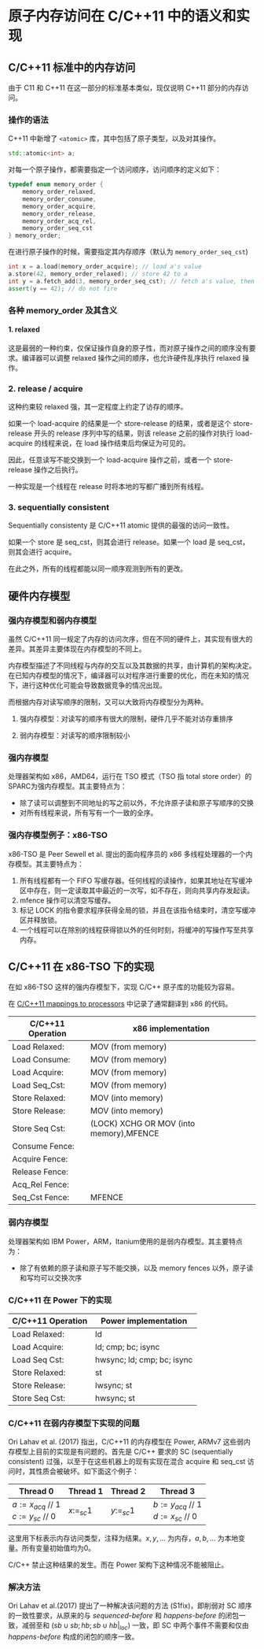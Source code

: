 # 原子内存访问在 C/C++11 中的语义和实现

## C/C++11 标准中的内存访问

由于 C11 和 C++11 在这一部分的标准基本类似，现仅说明 C++11 部分的内存访问。

### 操作的语法

C++11 中新增了 `<atomic>` 库，其中包括了原子类型，以及对其操作。

```cpp
std::atomic<int> a;
```

对每一个原子操作，都需要指定一个访问顺序，访问顺序的定义如下：

```cpp
typedef enum memory_order {
    memory_order_relaxed,
    memory_order_consume,
    memory_order_acquire,
    memory_order_release,
    memory_order_acq_rel,
    memory_order_seq_cst
} memory_order;
```

在进行原子操作的时候，需要指定其内存顺序（默认为 `memory_order_seq_cst`)

```cpp
int x = a.load(memory_order_acquire); // load a's value
a.store(42, memory_order_relaxed); // store 42 to a
int y = a.fetch_add(3, memory_order_seq_cst); // fetch a's value, then add 3 to a
assert(y == 42); // do not fire
```

### 各种 memory_order 及其含义

#### 1. relaxed

这是最弱的一种约束，仅保证操作自身的原子性，而对原子操作之间的顺序没有要求。编译器可以调整 relaxed 操作之间的顺序，也允许硬件乱序执行 relaxed 操作。

### 2. release / acquire

这种约束较 relaxed 强，其一定程度上约定了访存的顺序。

如果一个 load-acquire 的结果是一个 store-release 的结果，或者是这个 store-release 开头的 release 序列中写的结果，则该 release 之前的操作对执行 load-acquire 的线程来说，在 load 操作结束后均保证为可见的。

因此，任意读写不能交换到一个 load-acquire 操作之前，或者一个 store-release 操作之后执行。

一种实现是一个线程在 release 时将本地的写都广播到所有线程。

### 3. sequentially consistent

Sequentially consistenty 是 C/C++11 atomic 提供的最强的访问一致性。

如果一个 store 是 seq_cst，则其会进行 release。如果一个 load 是 seq_cst， 则其会进行 acquire。

在此之外，所有的线程都能以同一顺序观测到所有的更改。

## 硬件内存模型

### 强内存模型和弱内存模型

虽然 C/C++11 同一规定了内存的访问次序，但在不同的硬件上，其实现有很大的差异。其差异主要体现在内存模型的不同上。

内存模型描述了不同线程与内存的交互以及其数据的共享，由计算机的架构决定。在已知内存模型的情况下，编译器可以对程序进行重要的优化，而在未知的情况下，进行这种优化可能会导致数据竞争的情况出现。

而根据内存对读写顺序的限制，又可以大致将内存模型分为两种。

1. 强内存模型：对读写的顺序有很大的限制，硬件几乎不能对访存重排序

2. 弱内存模型：对读写的顺序限制较小

### 强内存模型

处理器架构如 x86，AMD64，运行在 TSO 模式（TSO 指 total store order）的 SPARC为强内存模型。其主要特点为：

* 除了读可以调整到不同地址的写之前以外，不允许原子读和原子写顺序的交换
* 对所有线程来说，所有写有一个一致的全序。

### 强内存模型例子：x86-TSO

x86-TSO 是 Peer Sewell et al. 提出的面向程序员的 x86 多线程处理器的一个内存模型。其主要特点为：

1. 所有线程都有一个 FIFO 写缓存器。任何线程的读操作，如果其地址在写缓冲区中存在，则一定读取其中最近的一次写，如不存在，则向共享内存发起读。
2. mfence 操作可以清空写缓存。
3. 标记 LOCK 的指令要求程序获得全局的锁，并且在该指令结束时，清空写缓冲区并释放锁。
4. 一个线程可以在除别的线程获得锁以外的任何时刻，将缓冲的写操作写至共享内存。

## C/C++11 在 x86-TSO 下的实现

在如 x86-TSO 这样的强内存模型下，实现 C/C++ 原子库的功能较为容易。

在 [C/C++11 mappings to processors](http://www.cl.cam.ac.uk/~pes20/cpp/cpp0xmappings.html) 中记录了通常翻译到 x86 的代码。

| **C/C++11 Operation** | **x86 implementation**                               |
| --------------------- | ---------------------------------------------------- |
| Load Relaxed:         | MOV (from memory)                                    |
| Load Consume:         | MOV (from memory)                                    |
| Load Acquire:         | MOV (from memory)                                    |
| Load Seq_Cst:         | MOV (from memory)                                    |
| Store Relaxed:        | MOV (into memory)                                    |
| Store Release:        | MOV (into memory)                                    |
| Store Seq Cst:        | (LOCK) XCHG OR MOV (into memory),MFENCE |
| Consume Fence:        | <ignore>                                             |
| Acquire Fence:        | <ignore>                                             |
| Release Fence:        | <ignore>                                             |
| Acq_Rel Fence:        | <ignore>                                             |
| Seq_Cst Fence:        | MFENCE                                               |

### 弱内存模型

处理器架构如 IBM Power，ARM，Itanium使用的是弱内存模型。其主要特点为：

* 除了有依赖的原子读和原子写不能交换，以及 memory fences 以外，原子读和写均可以交换次序

### C/C++11 在 Power 下的实现

| **C/C++11 Operation** | **Power implementation**   |
| --------------------- | -------------------------- |
| Load Relaxed:         | ld                         |
| Load Acquire:         | ld; cmp; bc; isync         |
| Load Seq Cst:         | hwsync; ld; cmp; bc; isync |
| Store Relaxed:        | st                         |
| Store Release:        | lwsync; st                 |
| Store Seq Cst:        | hwsync; st                 |

### C/C++11 在弱内存模型下实现的问题

Ori Lahav et al. (2017) 指出，C/C++11 的内存模型在 Power, ARMv7 这些弱内存模型上目前的实现是有问题的。首先是 C/C++ 要求的 SC (sequentially consistent) 过强，以至于在这些机器上的现有实现在混合 acquire 和 seq_cst 访问时，其性质会被破坏。如下面这个例子：

| Thread 0                                  | Thread 1    | Thread 2    | Thread 3                                  |
| ----------------------------------------- | ----------- | ----------- | ----------------------------------------- |
| $a := x_{acq}$ // 1<br />$c:=y_{sc}$ // 0 | $x:=_{sc}1$ | $y:=_{sc}1$ | $b:=y_{acq}$  // 1<br /> $d:=x_{sc}$ // 0 |

这里用下标表示内存访问类型，注释为结果。$x,y,...$ 为内存，$a,b,...$ 为本地变量。所有变量初始值均为0。

C/C++ 禁止这种结果的发生。而在 Power 架构下这种情况不能被阻止。

### 解决方法

Ori Lahav et al.(2017) 提出了一种解决该问题的方法 (S1fix)，即削弱对 SC 顺序的一致性要求，从原来的与 *sequenced-before* 和 *happens-before* 的闭包一致，减弱至和 $(sb \cup sb;hb;sb \cup hb|_{loc})$ 一致，即 SC 中两个事件不需要和仅由 *happens-before* 构成的闭包的顺序一致。